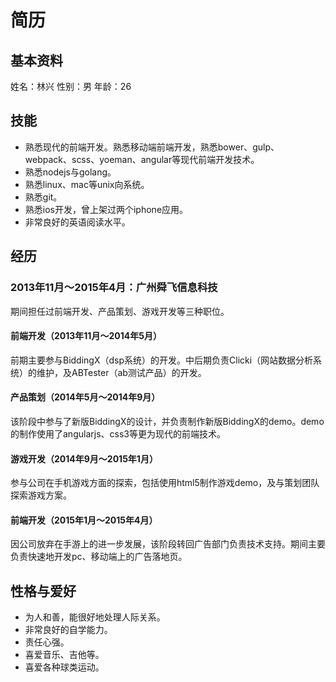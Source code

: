 # 简历

## 基本资料
姓名：林兴
性别：男
年龄：26

## 技能
* 熟悉现代的前端开发。熟悉移动端前端开发，熟悉bower、gulp、webpack、scss、yoeman、angular等现代前端开发技术。
* 熟悉nodejs与golang。
* 熟悉linux、mac等unix向系统。
* 熟悉git。
* 熟悉ios开发，曾上架过两个iphone应用。
* 非常良好的英语阅读水平。

## 经历

### 2013年11月～2015年4月：广州舜飞信息科技
期间担任过前端开发、产品策划、游戏开发等三种职位。

#### 前端开发（2013年11月～2014年5月）
前期主要参与BiddingX（dsp系统）的开发。中后期负责Clicki（网站数据分析系统）的维护，及ABTester（ab测试产品）的开发。

#### 产品策划（2014年5月～2014年9月）
该阶段中参与了新版BiddingX的设计，并负责制作新版BiddingX的demo。demo的制作使用了angularjs、css3等更为现代的前端技术。

#### 游戏开发（2014年9月～2015年1月）
参与公司在手机游戏方面的探索，包括使用html5制作游戏demo，及与策划团队探索游戏方案。

#### 前端开发（2015年1月～2015年4月）
因公司放弃在手游上的进一步发展，该阶段转回广告部门负责技术支持。期间主要负责快速地开发pc、移动端上的广告落地页。

## 性格与爱好
* 为人和善，能很好地处理人际关系。
* 非常良好的自学能力。
* 责任心强。
* 喜爱音乐、吉他等。
* 喜爱各种球类运动。
